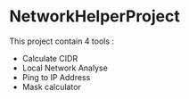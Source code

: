 # NetworkHelperProject
This project contain 4 tools : 
* Calculate CIDR
* Local Network Analyse
* Ping to IP Address
* Mask calculator

